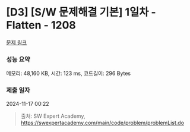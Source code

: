 # [D3] [S/W 문제해결 기본] 1일차 - Flatten - 1208 

[문제 링크](https://swexpertacademy.com/main/code/problem/problemDetail.do?contestProbId=AV139KOaABgCFAYh) 

### 성능 요약

메모리: 48,160 KB, 시간: 123 ms, 코드길이: 296 Bytes

### 제출 일자

2024-11-17 00:22



> 출처: SW Expert Academy, https://swexpertacademy.com/main/code/problem/problemList.do